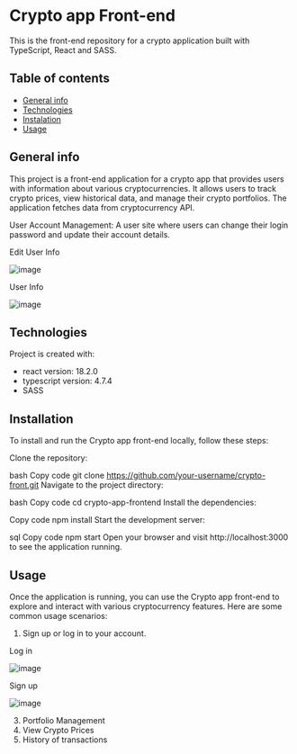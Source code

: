 # Crypto app Front-end

This is the front-end repository for a crypto application built with TypeScript, React and SASS.

## Table of contents
* [General info](#general-info)
* [Technologies](#technologies)
* [Instalation](#Instalation)
* [Usage](*Usage)

## General info
This project is a front-end application for a crypto app that provides users with information about various cryptocurrencies. It allows users to track crypto prices, view historical data, and manage their crypto portfolios. The application fetches data from cryptocurrency API.

User Account Management: A user site where users can change their login password and update their account details.

Edit User Info 

![image](https://github.com/Lukease/chess-game-frontend/assets/89201995/8ccf5bb2-c659-4c2e-9c8b-b84a4e692e44)

User Info 

![image](https://github.com/Lukease/chess-game-frontend/assets/89201995/6e7fe20d-08dd-4f67-af16-ab123f2a0486)


## Technologies
Project is created with:
* react version: 18.2.0
* typescript version: 4.7.4
* SASS

## Installation
To install and run the Crypto app front-end locally, follow these steps:

Clone the repository:

bash
Copy code
git clone https://github.com/your-username/crypto-front.git
Navigate to the project directory:

bash
Copy code
cd crypto-app-frontend
Install the dependencies:

Copy code
npm install
Start the development server:

sql
Copy code
npm start
Open your browser and visit http://localhost:3000 to see the application running.

## Usage
Once the application is running, you can use the Crypto app front-end to explore and interact with various cryptocurrency features. Here are some common usage scenarios:

1. Sign up or log in to your account.

Log in 

![image](https://github.com/Lukease/chess-game-frontend/assets/89201995/7528f593-d592-47ca-a7e5-930580766c10)

Sign up 

![image](https://github.com/Lukease/chess-game-frontend/assets/89201995/b6a456e6-002d-4cc9-98f4-b1994816bf1f)
 
3. Portfolio Management
4. View Crypto Prices
5. History of transactions
